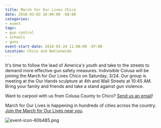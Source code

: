 ```yaml
---
title: March for Our Lives Chico
date: 2018-03-03 16:00:00 -08:00
categories:
- event
tags:
- gun control
- schools
- guns
event-start-date: 2018-03-24 11:00:00 -07:00
Location: Chico and Nationwide
---
```


It's time to follow the lead of America's youth and take to the streets to demand more effective gun safety measures. Indivisible Colusa will be joining the March for Our Lives Chico on Saturday, 3/24. Our group is meeting at the Our Hands sculpture at 4th and Wall Streets at 10:45 AM. Bring your family and friends and take a stand against gun violence. 

Want to carpool with us from Colusa County to Chico? [Send us an email](mailto:indivisiblecolusa@gmail.com)!

March for Our Lives is happening in hundreds of cities across the country. [Join the March for Our Lives near you](https://marchforourlives.com). 

![event-icon-60b485.png](/uploads/event-icon-60b485.png)